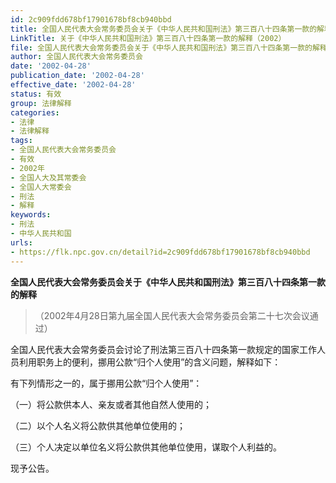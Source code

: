 ```yaml
---
id: 2c909fdd678bf17901678bf8cb940bbd
title: 全国人民代表大会常务委员会关于《中华人民共和国刑法》第三百八十四条第一款的解释
LinkTitle: 关于《中华人民共和国刑法》第三百八十四条第一款的解释（2002）
file: 全国人民代表大会常务委员会关于《中华人民共和国刑法》第三百八十四条第一款的解释_20020428_2c909fdd678bf17901678bf8cb940bbd.docx
author: 全国人民代表大会常务委员会
date: '2002-04-28'
publication_date: '2002-04-28'
effective_date: '2002-04-28'
status: 有效
group: 法律解释
categories:
- 法律
- 法律解释
tags:
- 全国人民代表大会常务委员会
- 有效
- 2002年
- 全国人大及其常委会
- 全国人大常委会
- 刑法
- 解释
keywords:
- 刑法
- 中华人民共和国
urls:
- https://flk.npc.gov.cn/detail?id=2c909fdd678bf17901678bf8cb940bbd
---
```


**全国人民代表大会常务委员会关于《中华人民共和国刑法》第三百八十四条第一款的解释**

> （2002年4月28日第九届全国人民代表大会常务委员会第二十七次会议通过）

全国人民代表大会常务委员会讨论了刑法第三百八十四条第一款规定的国家工作人员利用职务上的便利，挪用公款“归个人使用”的含义问题，解释如下：

有下列情形之一的，属于挪用公款“归个人使用”：

（一）将公款供本人、亲友或者其他自然人使用的；

（二）以个人名义将公款供其他单位使用的；

（三）个人决定以单位名义将公款供其他单位使用，谋取个人利益的。

现予公告。
